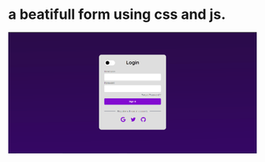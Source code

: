 # a beatifull form using css and js.
 
![LIGHT MODE](https://github.com/EuKennedy/formjs/blob/main/img/ligh.png)
